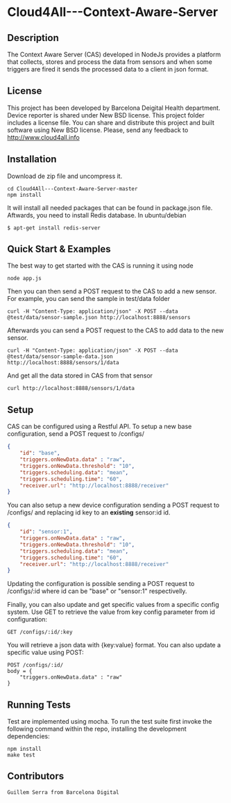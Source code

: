 Cloud4All---Context-Aware-Server
================================

Description
-----------

The Context Aware Server (CAS) developed in NodeJs provides a platform that collects, stores and process the data from sensors and when some triggers are fired it sends the processed data to a client in json format.


License
-------

This project has been developed by Barcelona Deigital Health department. Device reporter is shared under New BSD license. This project folder includes a license file. You can share and distribute this project and built software using New BSD license. Please, send any feedback to http://www.cloud4all.info


Installation
------------

Download de zip file and uncompress it.

	cd Cloud4All---Context-Aware-Server-master
	npm install

It will install all needed packages that can be found in package.json file. Aftwards, you need to install Redis database. In ubuntu/debian

	$ apt-get install redis-server


Quick Start & Examples
----------------------

The best way to get started with the CAS is running it using node

	node app.js

Then you can then send a POST request to the CAS to add a new sensor. For example, you can send the sample in test/data folder

	curl -H "Content-Type: application/json" -X POST --data @test/data/sensor-sample.json http://localhost:8888/sensors

Afterwards you can send a POST request to the CAS to add data to the new sensor.

	curl -H "Content-Type: application/json" -X POST --data @test/data/sensor-sample-data.json http://localhost:8888/sensors/1/data

And get all the data stored in CAS from that sensor

	curl http://localhost:8888/sensors/1/data


Setup
-----

CAS can be configured using a Restful API. To setup a new base configuration, send a POST request to /configs/

```json
{		
	"id": "base",
	"triggers.onNewData.data" : "raw",
	"triggers.onNewData.threshold": "10",
	"triggers.scheduling.data": "mean",
	"triggers.scheduling.time": "60",
	"receiver.url": "http://localhost:8888/receiver"  
}
```

You can also setup a new device configuration sending a POST request to /configs/ and replacing id key to an **existing** sensor:id id.

```json
{		
	"id": "sensor:1",
	"triggers.onNewData.data" : "raw",
	"triggers.onNewData.threshold": "10",
	"triggers.scheduling.data": "mean",
	"triggers.scheduling.time": "60",
	"receiver.url": "http://localhost:8888/receiver"  
} 
```

Updating the configuration is possible sending a POST request to /configs/:id where id can be "base" or "sensor:1" respectivelly.

Finally, you can also update and get specific values from a specific config system. Use GET to retrieve the value from key config parameter from id configuration:

	GET /configs/:id/:key

You will retrieve a json data with {key:value} format. You can also update a specific value using POST:

	POST /configs/:id/
	body = {
		"triggers.onNewData.data" : "raw"
	}


Running Tests
-------------

Test are implemented using mocha. To run the test suite first invoke the following command within the repo, installing the development dependencies:

	npm install
	make test


Contributors
------------

	Guillem Serra from Barcelona Digital
	
